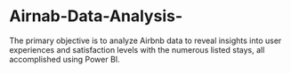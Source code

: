 # Airnab-Data-Analysis-
The primary objective is to analyze Airbnb data to reveal insights into user experiences  and satisfaction levels with the numerous listed stays, all accomplished using Power BI.
